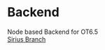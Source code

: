 # Backend
Node based Backend for OT6.5
<br>
[Sirius Branch](https://github.com/ProjectEternal/Backend/tree/sirius)
